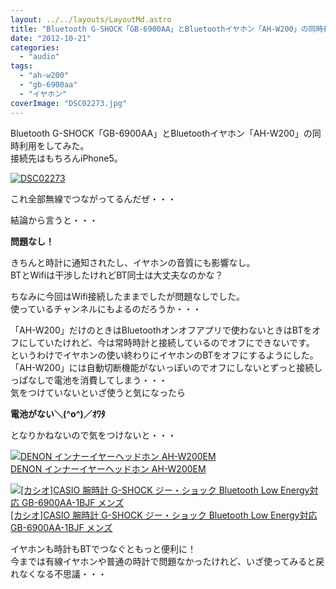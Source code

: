 ```yaml
---
layout: ../../layouts/LayoutMd.astro
title: "Bluetooth G-SHOCK「GB-6900AA」とBluetoothイヤホン「AH-W200」の同時利用をしてみた"
date: "2012-10-21"
categories: 
  - "audio"
tags: 
  - "ah-w200"
  - "gb-6900aa"
  - "イヤホン"
coverImage: "DSC02273.jpg"
---
```


Bluetooth G-SHOCK「GB-6900AA」とBluetoothイヤホン「AH-W200」の同時利用をしてみた。  
接続先はもちろんiPhone5。

[![DSC02273](images/DSC02273_thumb.jpg "DSC02273")](//mizuka123.net/wp-content/uploads/2012/10/DSC02273.jpg)

これ全部無線でつながってるんだぜ・・・

結論から言うと・・・

**問題なし！**

きちんと時計に通知されたし、イヤホンの音質にも影響なし。  
BTとWifiは干渉したけれどBT同士は大丈夫なのかな？

ちなみに今回はWifi接続したままでしたが問題なしでした。  
使っているチャンネルにもよるのだろうか・・・

「AH-W200」だけのときはBluetoothオンオフアプリで使わないときはBTをオフにしていたけれど、今は常時時計と接続しているのでオフにできないです。  
というわけでイヤホンの使い終わりにイヤホンのBTをオフにするようにした。  
「AH-W200」には自動切断機能がないっぽいのでオフにしないとずっと接続しっぱなしで電池を消費してしまう・・・  
気をつけていないといざ使うと気になったら

**電池がない＼(^o^)／ｵﾜﾀ**

となりかねないので気をつけないと・・・

[![DENON インナーイヤーヘッドホン AH-W200EM](images/413IQSbcFhL._SL160_.jpg)  
DENON インナーイヤーヘッドホン AH-W200EM  
](https://www.amazon.co.jp/exec/obidos/ASIN/B008MUXYOE/mizuka123-22/ref=nosim)

[![[カシオ]CASIO 腕時計 G-SHOCK ジー・ショック Bluetooth Low Energy対応   GB-6900AA-1BJF メンズ](images/41z3vvsyxhL._SL160_.jpg)  
\[カシオ\]CASIO 腕時計 G-SHOCK ジー・ショック Bluetooth Low Energy対応 GB-6900AA-1BJF メンズ](https://www.amazon.co.jp/exec/obidos/ASIN/B009ELZ92A/mizuka123-22/ref=nosim)

イヤホンも時計もBTでつなぐともっと便利に！  
今までは有線イヤホンや普通の時計で問題なかったけれど、いざ使ってみると戻れなくなる不思議・・・

